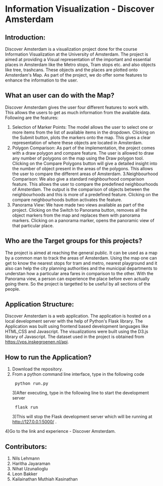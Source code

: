 # Information Visualization - Discover Amsterdam 

## Introduction:
Discover Amsterdam is a visualization project done for the course Information Visualization at the University of Amsterdam. The project is aimed at providing a Visual representation of the important and essential places in Amsterdam like the Metro stops, Tram stops etc. and also objects like tree, trashcans. These objects and the places are plotted onto Amsterdam's Map. As part of the project, we do offer some features to enhance the information to the user.  

## What an user can do with the Map?

Discover Amsterdam gives the user four different features to work with. This allows the users to get as much information from the available data. Following are the features:

1. Selection of Marker Points: The model allows the user to select one or more items from the list of available items in the dropdown. Clicking on the Submit button, plots the markers onto the map. This gives a clear representation of where these objects are located in Amsterdam.
2. Polygon Comparison: As part of the implementation, the project comes with a draw polygon and compare feature. The user is allowed to draw any number of polygons on the map using the Draw polygon tool. Clicking on the Compare Polygons button will give a detailed insight into the number of object present in the areas of the polygons. This allows the user to compare the different areas of Amsterdam.
3.Neighbourhood Comparison: We also give a standard neighbourhood comparison feature. This allows the user to compare the predefined neighbourhoods of Amsterdam. The output is the comparison of objects between the neighbourhoods and this is more of a predefined feature.
Clicking on the compare neighbourhoods button activates the feature.
4. Panorama View: We have made two views available as part of the project. Clicking on the Switch to Panorama button, removes all the object markers from the map and replaces them with panorama markers. Clicking on a panorama marker, opens the panoramic view of that particular place.

## Who are the Target groups for this projects?

The project is aimed at reaching the general public. It can be used as a map by a common man to track the areas of Amsterdam. Using the map one can get to know the nearest stops for tram and metro, nearest playground and it also can help the city planning authorities and the municipal departments to understan how a particular area fares in comparison to the other. With the Panorama view, a person can experience the place before even actually going there. So the project is targetted to be useful by all sections of the people.
## Application Structure:

Discover Amsterdam is a web application. The application is hosted on a local development server with the help of Python's Flask library. The Application was built using frontend based development languages like HTML,CSS and Javascript. The visualizations were built using the  D3.js library of Javascript. The dataset used in the project is obtained from <https://vps.inskegroenen.nl/api>.

## How to run the Application?
1) Download the repository.
2) From a python command line interface, type in the following code
                 <pre>                         python run.py                                      </pre>
3)After executing, type in the following line to start the development server
                 <pre>                         flask run                                      </pre>
3)This will stop the Flask development server which will be running at http://127.0.0.1:5000/ . 

4)Go to the link and experience - Discover Amsterdam.

## Contributors:
1) Nils Lehmann
2) Haritha Jayaraman
3) Nihat Uzunalioglu
4) Leon Bakker
5) Kailainathan Muthiah Kasinathan
